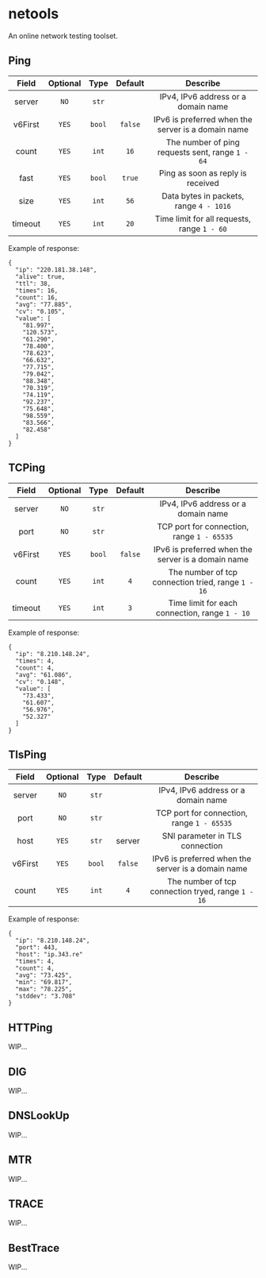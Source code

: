 # netools

An online network testing toolset.

## Ping

|  Field  | Optional |  Type  | Default |                      Describe                      |
|:-------:|:--------:|:------:|:-------:|:--------------------------------------------------:|
| server  |   `NO`   | `str`  |         |        IPv4, IPv6 address or a domain name         |
| v6First |  `YES`   | `bool` | `false` | IPv6 is preferred when the server is a domain name |
|  count  |  `YES`   | `int`  |  `16`   |  The number of ping requests sent, range `1 - 64`  |
|  fast   |  `YES`   | `bool` | `true`  |         Ping as soon as reply is received          |
|  size   |  `YES`   | `int`  |  `56`   |      Data bytes in packets, range `4 - 1016`       |
| timeout |  `YES`   | `int`  |  `20`   |    Time limit for all requests, range `1 - 60`     |


Example of response:

```
{
  "ip": "220.181.38.148",
  "alive": true,
  "ttl": 38,
  "times": 16,
  "count": 16,
  "avg": "77.885",
  "cv": "0.105",
  "value": [
    "81.997",
    "120.573",
    "61.290",
    "78.400",
    "78.623",
    "66.632",
    "77.715",
    "79.042",
    "88.348",
    "70.319",
    "74.119",
    "92.237",
    "75.648",
    "98.559",
    "83.566",
    "82.458"
  ]
}
```

## TCPing

|  Field  | Optional |  Type  | Default |                      Describe                      |
|:-------:|:--------:|:------:|:-------:|:--------------------------------------------------:|
| server  |   `NO`   | `str`  |         |        IPv4, IPv6 address or a domain name         |
|  port   |   `NO`   | `str`  |         |     TCP port for connection, range `1 - 65535`     |
| v6First |  `YES`   | `bool` | `false` | IPv6 is preferred when the server is a domain name |
|  count  |  `YES`   | `int`  |   `4`   | The number of tcp connection tried, range `1 - 16` |
| timeout |  `YES`   | `int`  |   `3`   |   Time limit for each connection, range `1 - 10`   |

Example of response:

```
{
  "ip": "8.210.148.24",
  "times": 4,
  "count": 4,
  "avg": "61.086",
  "cv": "0.148",
  "value": [
    "73.433",
    "61.607",
    "56.976",
    "52.327"
  ]
}
```

## TlsPing

|  Field  | Optional |  Type  | Default |                      Describe                      |
|:-------:|:--------:|:------:|:-------:|:--------------------------------------------------:|
| server  |   `NO`   | `str`  |         |        IPv4, IPv6 address or a domain name         |
|  port   |   `NO`   | `str`  |         |     TCP port for connection, range `1 - 65535`     |
|  host   |  `YES`   | `str`  | server  |          SNI parameter in TLS connection           |
| v6First |  `YES`   | `bool` | `false` | IPv6 is preferred when the server is a domain name |
|  count  |  `YES`   | `int`  |   `4`   | The number of tcp connection tryed, range `1 - 16` |

Example of response:

```
{
  "ip": "8.210.148.24",
  "port": 443,
  "host": "ip.343.re"
  "times": 4,
  "count": 4,
  "avg": "73.425",
  "min": "69.817",
  "max": "78.225",
  "stddev": "3.708"
}
```

## HTTPing

WIP...

## DIG

WIP...

## DNSLookUp

WIP...

## MTR

WIP...

## TRACE

WIP...

## BestTrace

WIP...
